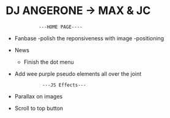 # DJ ANGERONE -> MAX & JC


                ---HOME PAGE----
- Fanbase
    -polish the reponsiveness with image -positioning
- News
    - Finish the dot menu

- Add wee purple pseudo elements all over the joint

                ---JS Effects---
- Parallax on images
- Scroll to top button